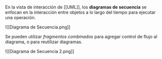 En la vista de interacción de [[UML]], los **diagramas de secuencia** se enfocan en la interacción entre objetos a lo largo del tiempo para ejecutar una operación.

![[Diagrama de Secuencia.png]]

Se pueden utilizar _fragmentos combinados_ para agregar control de flujo al diagrama, o para reutilizar diagramas.

![[Diagrama de Secuencia 2.png]]
